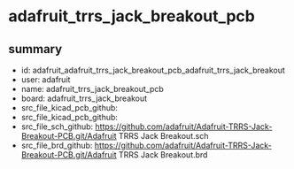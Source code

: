 # adafruit_trrs_jack_breakout_pcb
 
## summary 
* id: adafruit_adafruit_trrs_jack_breakout_pcb_adafruit_trrs_jack_breakout
* user: adafruit
* name: adafruit_trrs_jack_breakout_pcb
* board: adafruit_trrs_jack_breakout
* src_file_kicad_pcb_github: 
* src_file_kicad_pcb_github: 
* src_file_sch_github: https://github.com/adafruit/Adafruit-TRRS-Jack-Breakout-PCB.git/Adafruit TRRS Jack Breakout.sch
* src_file_brd_github: https://github.com/adafruit/Adafruit-TRRS-Jack-Breakout-PCB.git/Adafruit TRRS Jack Breakout.brd



